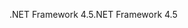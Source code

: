 <span data-ttu-id="8bd34-101">.NET Framework 4.5</span><span class="sxs-lookup"><span data-stu-id="8bd34-101">.NET Framework 4.5</span></span>